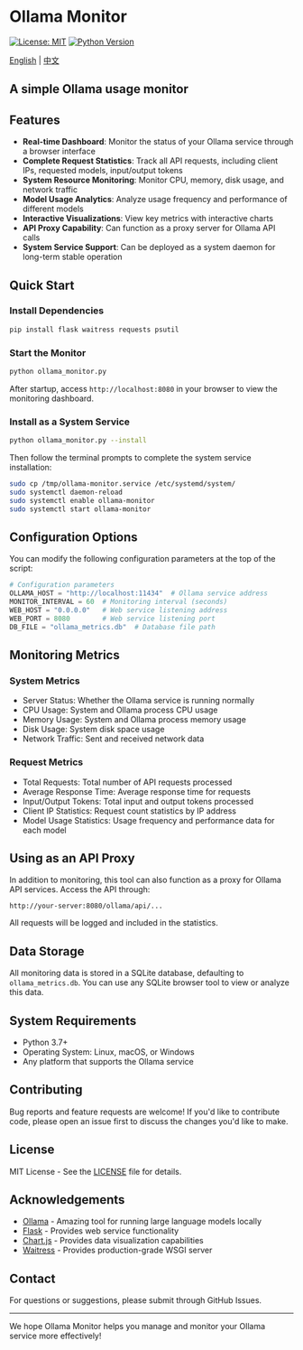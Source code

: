  # Ollama Monitor

 [![License: MIT](https://img.shields.io/badge/License-MIT-yellow.svg)](https://opensource.org/licenses/MIT) [![Python Version](https://img.shields.io/badge/python-3.7%2B-blue)](https://www.python.org/)

 [English](README.md) | [中文](README_CN.md)

## A simple Ollama usage monitor

## Features

- **Real-time Dashboard**: Monitor the status of your Ollama service through a browser interface
- **Complete Request Statistics**: Track all API requests, including client IPs, requested models, input/output tokens
- **System Resource Monitoring**: Monitor CPU, memory, disk usage, and network traffic
- **Model Usage Analytics**: Analyze usage frequency and performance of different models
- **Interactive Visualizations**: View key metrics with interactive charts
- **API Proxy Capability**: Can function as a proxy server for Ollama API calls
- **System Service Support**: Can be deployed as a system daemon for long-term stable operation

## Quick Start

### Install Dependencies

```bash
pip install flask waitress requests psutil
```

### Start the Monitor

```bash
python ollama_monitor.py
```

After startup, access `http://localhost:8080` in your browser to view the monitoring dashboard.

### Install as a System Service

```bash
python ollama_monitor.py --install
```

Then follow the terminal prompts to complete the system service installation:

```bash
sudo cp /tmp/ollama-monitor.service /etc/systemd/system/
sudo systemctl daemon-reload
sudo systemctl enable ollama-monitor
sudo systemctl start ollama-monitor
```

## Configuration Options

You can modify the following configuration parameters at the top of the script:

```python
# Configuration parameters
OLLAMA_HOST = "http://localhost:11434"  # Ollama service address
MONITOR_INTERVAL = 60  # Monitoring interval (seconds)
WEB_HOST = "0.0.0.0"   # Web service listening address
WEB_PORT = 8080        # Web service listening port
DB_FILE = "ollama_metrics.db"  # Database file path
```

## Monitoring Metrics

### System Metrics

- Server Status: Whether the Ollama service is running normally
- CPU Usage: System and Ollama process CPU usage
- Memory Usage: System and Ollama process memory usage
- Disk Usage: System disk space usage
- Network Traffic: Sent and received network data

### Request Metrics

- Total Requests: Total number of API requests processed
- Average Response Time: Average response time for requests
- Input/Output Tokens: Total input and output tokens processed
- Client IP Statistics: Request count statistics by IP address
- Model Usage Statistics: Usage frequency and performance data for each model

## Using as an API Proxy

In addition to monitoring, this tool can also function as a proxy for Ollama API services. Access the API through:

```
http://your-server:8080/ollama/api/...
```

All requests will be logged and included in the statistics.

## Data Storage

All monitoring data is stored in a SQLite database, defaulting to `ollama_metrics.db`. You can use any SQLite browser tool to view or analyze this data.

## System Requirements

- Python 3.7+
- Operating System: Linux, macOS, or Windows
- Any platform that supports the Ollama service

## Contributing

Bug reports and feature requests are welcome! If you'd like to contribute code, please open an issue first to discuss the changes you'd like to make.

## License

MIT License - See the [LICENSE](https://poe.com/chat/LICENSE) file for details.

## Acknowledgements

- [Ollama](https://github.com/ollama/ollama) - Amazing tool for running large language models locally
- [Flask](https://flask.palletsprojects.com/) - Provides web service functionality
- [Chart.js](https://www.chartjs.org/) - Provides data visualization capabilities
- [Waitress](https://docs.pylonsproject.org/projects/waitress/) - Provides production-grade WSGI server

## Contact

For questions or suggestions, please submit through GitHub Issues.

------

We hope Ollama Monitor helps you manage and monitor your Ollama service more effectively!
